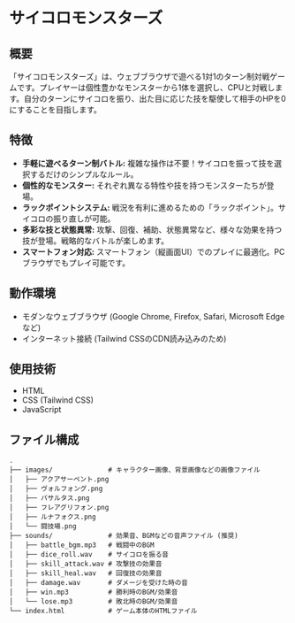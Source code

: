# サイコロモンスターズ

## 概要

「サイコロモンスターズ」は、ウェブブラウザで遊べる1対1のターン制対戦ゲームです。プレイヤーは個性豊かなモンスターから1体を選択し、CPUと対戦します。自分のターンにサイコロを振り、出た目に応じた技を駆使して相手のHPを0にすることを目指します。

## 特徴

* **手軽に遊べるターン制バトル:** 複雑な操作は不要！サイコロを振って技を選択するだけのシンプルなルール。
* **個性的なモンスター:** それぞれ異なる特性や技を持つモンスターたちが登場。
* **ラックポイントシステム:** 戦況を有利に進めるための「ラックポイント」。サイコロの振り直しが可能。
* **多彩な技と状態異常:** 攻撃、回復、補助、状態異常など、様々な効果を持つ技が登場。戦略的なバトルが楽しめます。
* **スマートフォン対応:** スマートフォン（縦画面UI）でのプレイに最適化。PCブラウザでもプレイ可能です。

## 動作環境

* モダンなウェブブラウザ (Google Chrome, Firefox, Safari, Microsoft Edgeなど)
* インターネット接続 (Tailwind CSSのCDN読み込みのため)

## 使用技術

* HTML
* CSS (Tailwind CSS)
* JavaScript

## ファイル構成

```text
.
├── images/              # キャラクター画像、背景画像などの画像ファイル
│   ├── アクアサーペント.png
│   ├── ヴォルフォング.png
│   ├── バサルタス.png
│   ├── フレアグリフォン.png
│   ├── ルナフォクス.png
│   └── 闘技場.png
├── sounds/              # 効果音、BGMなどの音声ファイル (推奨)
│   ├── battle_bgm.mp3   # 戦闘中のBGM
│   ├── dice_roll.wav    # サイコロを振る音
│   ├── skill_attack.wav # 攻撃技の効果音
│   ├── skill_heal.wav   # 回復技の効果音
│   ├── damage.wav       # ダメージを受けた時の音
│   ├── win.mp3          # 勝利時のBGM/効果音
│   └── lose.mp3         # 敗北時のBGM/効果音
└── index.html           # ゲーム本体のHTMLファイル

